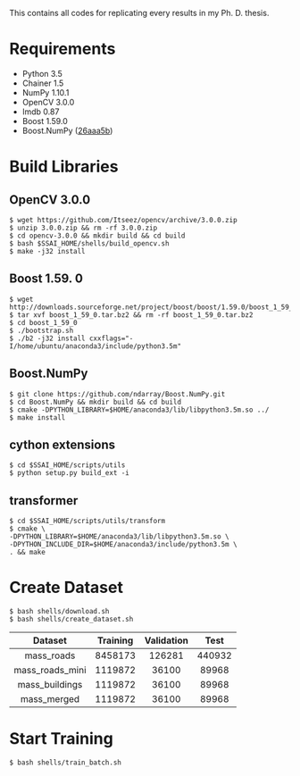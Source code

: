 This contains all codes for replicating every results in my Ph. D. thesis.

# Requirements
- Python 3.5
- Chainer 1.5
- NumPy 1.10.1
- OpenCV 3.0.0
- lmdb 0.87
- Boost 1.59.0
- Boost.NumPy ([26aaa5b](https://github.com/ndarray/Boost.NumPy/tree/26aaa5b62e6170f2ccde179b46f1a49c4011fc9d))

# Build Libraries
## OpenCV 3.0.0

```
$ wget https://github.com/Itseez/opencv/archive/3.0.0.zip
$ unzip 3.0.0.zip && rm -rf 3.0.0.zip
$ cd opencv-3.0.0 && mkdir build && cd build
$ bash $SSAI_HOME/shells/build_opencv.sh
$ make -j32 install
```

## Boost 1.59. 0

```
$ wget http://downloads.sourceforge.net/project/boost/boost/1.59.0/boost_1_59_0.tar.bz2
$ tar xvf boost_1_59_0.tar.bz2 && rm -rf boost_1_59_0.tar.bz2
$ cd boost_1_59_0
$ ./bootstrap.sh
$ ./b2 -j32 install cxxflags="-I/home/ubuntu/anaconda3/include/python3.5m"
```

## Boost.NumPy

```
$ git clone https://github.com/ndarray/Boost.NumPy.git
$ cd Boost.NumPy && mkdir build && cd build
$ cmake -DPYTHON_LIBRARY=$HOME/anaconda3/lib/libpython3.5m.so ../
$ make install
```

## cython extensions

```
$ cd $SSAI_HOME/scripts/utils
$ python setup.py build_ext -i
```

## transformer

```
$ cd $SSAI_HOME/scripts/utils/transform
$ cmake \
-DPYTHON_LIBRARY=$HOME/anaconda3/lib/libpython3.5m.so \
-DPYTHON_INCLUDE_DIR=$HOME/anaconda3/include/python3.5m \
. && make
```

# Create Dataset

```
$ bash shells/download.sh
$ bash shells/create_dataset.sh
```

Dataset         | Training | Validation | Test
:-------------: | :------: | :--------: | :----:
mass_roads      | 8458173  | 126281     | 440932
mass_roads_mini | 1119872  | 36100      | 89968
mass_buildings  | 1119872  | 36100      | 89968
mass_merged     | 1119872  | 36100      | 89968

# Start Training

```
$ bash shells/train_batch.sh
```
